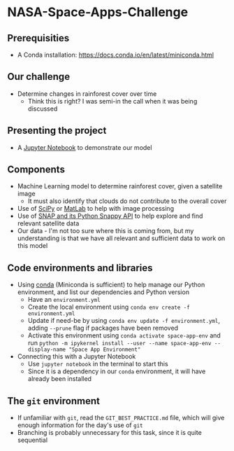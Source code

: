 # NASA-Space-Apps-Challenge
## Prerequisities
- A Conda installation: https://docs.conda.io/en/latest/miniconda.html

## Our challenge
- Determine changes in rainforest cover over time
	- Think this is right? I was semi-in the call when it was being discussed

## Presenting the project
- A [Jupyter Notebook](https://jupyter.org/) to demonstrate our model

## Components
- Machine Learning model to determine rainforest cover, given a satellite image
	- It must also identify that clouds do not contribute to the overall cover
- Use of [SciPy](https://www.scipy.org) or [MatLab](https://www.mathworks.com/products/matlab.html) to help with image processing
- Use of [SNAP and its Python Snappy API](https://towardsdatascience.com/getting-started-with-snap-toolbox-in-python-89e33594fa04) to help explore and find relevant satellite data
- Our data - I'm not too sure where this is coming from, but my understanding is that we have all relevant and sufficient data to work on this model

## Code environments and libraries
- Using [conda](https://docs.conda.io/en/latest/) (Miniconda is sufficient) to help manage our Python environment, and list our dependencies and Python version
	- Have an `environment.yml`
	- Create the local environment using `conda env create -f environment.yml`
	- Update if need-be by using `conda env update -f environment.yml`, adding `--prune` flag if packages have been removed
	- Activate this environment using `conda activate space-app-env` and run `python -m ipykernel install --user --name space-app-env --display-name "Space App Environment"`
- Connecting this with a Jupyter Notebook
	- Use `jupyter notebook` in the terminal to start this
	- Since it is a dependency in our `conda` environment, it will have already been installed

## The `git` environment
- If unfamiliar with `git`, read the `GIT_BEST_PRACTICE.md` file, which will give enough information for the day's use of `git`
- Branching is probably unnecessary for this task, since it is quite sequential
